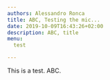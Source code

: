 ```yaml
---
authors: Alessandro Ronca
title: ABC, Testing the mic...
date: 2019-10-09T16:43:26+02:00
description: ABC, title
menu:
  test

---
```

This is a test. ABC.